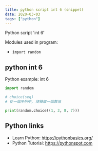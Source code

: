 ```yaml
---
title: python script int 6 (snippet)
date: 2020-03-03
tags: ["python"]
---
```

Python script 'int 6'


Modules used in program: 
* `import random`

## python int 6

Python example: int 6

```python
import random

# choice(seq)
# 從一個序列中, 隨機取一個數值

print(random.choice((1, 3, 8, 7)))

```

## Python links

- Learn Python: https://pythonbasics.org/
- Python Tutorial: https://pythonspot.com
